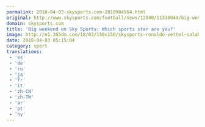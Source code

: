 ```yaml
---
permalink: 2018-04-03-skysports.com-2018904564.html
original: http://www.skysports.com/football/news/12040/11310044/big-weekend-on-sky-sports-which-sports-star-are-you
domain: skysports.com
title: 'Big weekend on Sky Sports: Which sports star are you?'
image: http://e1.365dm.com/18/03/150x150/skysports-ronaldo-vettel-salah_4268821.jpg
date: 2018-04-03 05:15:04
category: sport
translations: 
 - 'es'
 - 'de'
 - 'ru'
 - 'ja'
 - 'fr'
 - 'it'
 - 'zh-CN'
 - 'zh-TW'
 - 'ar'
 - 'pt'
 - 'hy'
---
```


